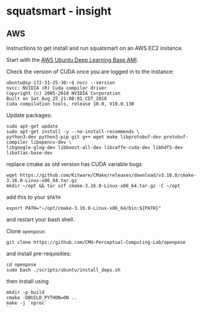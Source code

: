 # squatsmart - insight

## AWS

Instructions to get install and run squatsmart on an AWS EC2 instance.

Start with the [AWS Ubuntu Deep Learning Base AMI](https://aws.amazon.com/marketplace/pp/B07Y3VDBNS?qid=1591551938734&sr=0-1&ref_=srh_res_product_title).

Check the version of CUDA once you are logged in to the instance:

```
ubuntu@ip-172-31-25-30:~$ nvcc --version
nvcc: NVIDIA (R) Cuda compiler driver
Copyright (c) 2005-2018 NVIDIA Corporation
Built on Sat_Aug_25_21:08:01_CDT_2018
Cuda compilation tools, release 10.0, V10.0.130
```

Update packages:
```
sudo apt-get update
sudo apt-get install -y --no-install-recommends \
python3-dev python3-pip git g++ wget make libprotobuf-dev protobuf-compiler libopencv-dev \
libgoogle-glog-dev libboost-all-dev libcaffe-cuda-dev libhdf5-dev libatlas-base-dev
```

replace cmake as old version has CUDA variable bugs
```
wget https://github.com/Kitware/CMake/releases/download/v3.16.0/cmake-3.16.0-Linux-x86_64.tar.gz
mkdir ~/opt && tar xzf cmake-3.16.0-Linux-x86_64.tar.gz -C ~/opt
```

add this to your `$PATH`
```
export PATH="~/opt/cmake-3.16.0-Linux-x86_64/bin:${PATH}"
```

and restart your bash shell.


Clone `openpose`:

```
git clone https://github.com/CMU-Perceptual-Computing-Lab/openpose
```

and install pre-requisities:
```
cd openpose
sudo bash ./scripts/ubuntu/install_deps.sh
```

then install using
```
mkdir -p build
cmake -DBUILD_PYTHON=ON .. 
make -j `nproc`
``